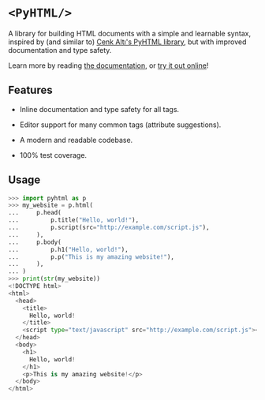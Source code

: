 # `<PyHTML/>`

A library for building HTML documents with a simple and learnable syntax,
inspired by (and similar to)
[Cenk Altı's PyHTML library](https://github.com/cenkalti/pyhtml), but
with improved documentation and type safety.

Learn more by reading [the documentation](https://comp1010unsw.github.io/pyhtml-enhanced/),
or [try it out online](https://comp1010unsw.github.io/pyhtml-demo/)!

## Features

* Inline documentation and type safety for all tags.

* Editor support for many common tags (attribute suggestions).

* A modern and readable codebase.

* 100% test coverage.

## Usage

```py
>>> import pyhtml as p
>>> my_website = p.html(
...     p.head(
...         p.title("Hello, world!"),
...         p.script(src="http://example.com/script.js"),
...     ),
...     p.body(
...         p.h1("Hello, world!"),
...         p.p("This is my amazing website!"),
...     ),
... )
>>> print(str(my_website))
<!DOCTYPE html>
<html>
  <head>
    <title>
      Hello, world!
    </title>
    <script type="text/javascript" src="http://example.com/script.js"></script>
  </head>
  <body>
    <h1>
      Hello, world!
    </h1>
    <p>This is my amazing website!</p>
  </body>
</html>

```

